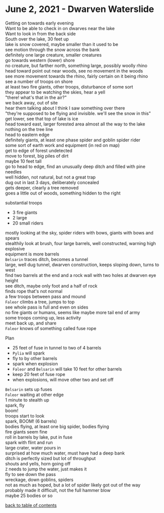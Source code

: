 # June 2, 2021 - Dwarven Waterslide

Getting on towards early evening  
Want to be able to check in on dwarves near the lake  
Want to look in from the back side  
South over the lake, 30 feet up  
lake is snow covered, maybe smaller than it used to be  
see motion through the snow across the bank  
definitely one large creature, smaller creatures  
go towards western (lower) shore  
no creature, but farther north, something large, possibly woolly rhino  
head toward point out near woods, see no movement in the woods  
see more movement towards the rhino, fairly certain on it being rhino  
see a number of troops on shore  
at least two fire giants, other troops, disturbance of some sort  
they appear to be watching the skies, hear a yell  
"there! what's that in the air?"  
we back away, out of site  
hear them talking about I think I saw something over there  
"they're supposed to be flying and invisible. we'll see the snow in this"  
get lower, see that top of lake is ice  
head toward east, larger forested area almost all the way to the lake  
nothing on the tree line  
head to eastern edge  
definitely giants, at least one phase spider and goblin spider rider  
some sort of earth work and equipment (in red on map)  
get to edge of forest undetected  
move to forest, big piles of dirt  
maybe 10 feet tall  
go to head to edge, find an unusually deep ditch and filled with pine needles  
well hidden, not natural, but not a great trap  
dug out in last 3 days, deliberately concealed  
gets deeper, clearly a tree removed  
goes a little out of woods, something hidden to the right  

substantial troops
- 3 fire giants
- 2 large
- 20 small riders  

mostly looking at the sky, spider riders with bows, giants with bows and spears  
stealthily look at brush, four large barrels, well constructed, warning high explosive  
equipment is more barrels  
`Belsarin` traces ditch, becomes a tunnel  
large, well dug tunnel, dwarven construction, keeps sloping down, turns to west  
find two barrels at the end and a rock wall with two holes at dwarven eye height  
see ditch, maybe only foot and a half of rock  
finds rope that's not normal  
a few troops between pass and mound  
`Faleor` climbs a tree, jumps to top  
see whole pass is full and even on sides  
no fire giants or humans, seems like maybe more tail end of army  
some troops coming up, less activity  
meet back up, and share  
`Faleor` knows of something called fuse rope  

Plan  
- 25 feet of fuse in tunnel to two of 4 barrels  
- `Pylia` will spark  
- fly to by other barrels  
- spark when explosion  
- `Faleor` and `Belsarin` will take 10 feet for other barrels  
- keep 20 feet of fuse rope  
- when explosions, will move other two and set off  

`Belsarin` sets up fuses  
`Faleor` waiting at other edge  
1 minute to stealth up  
spark, fly  
boom!  
troops start to look  
spark, BOOM! (6 barrels)  
bodies flying, at least one big spider, bodies flying  
fire giants seem fine  
roll in barrels by lake, put in fuse  
spark with flint and run  
large crater, water pours in  
surprised at how much water, must have had a deep bank  
ditch is perfectly sized but lot of throughput  
shouts and yells, horn going off  
`Z` needs to jump the water, just makes it  
fly to see down the pass  
wreckage, down goblins, spiders  
not as much as hoped, but a lot of spider likely got out of the way  
probably made it difficult, not the full hammer blow  
maybe 25 bodies or so  

[back to table of contents](/sessions/README.md)
